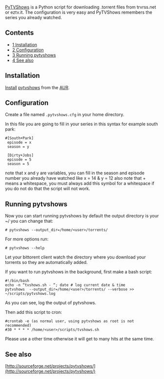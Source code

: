 [PyTVShows](https://sourceforge.net/projects/pytvshows/) is a Python script for downloading .torrent files from trvrss.net or eztv.it. The configuration is very easy and PyTVShows remembers the series you already watched.

## Contents

*   [1 Installation](#Installation)
*   [2 Configuration](#Configuration)
*   [3 Running pytvshows](#Running_pytvshows)
*   [4 See also](#See_also)

## Installation

[Install](/index.php/Install "Install") [pytvshows](https://aur.archlinux.org/packages/pytvshows/) from the [AUR](/index.php/AUR "AUR").

## Configuration

Create a file named `.pytvshows.cfg` in your home directory.

In this file you are going to fill in your series in this syntax for example south park:

```
#[South+Park]
 episode = x
 season = y

 [Dirty+Jobs]
 episode = 5
 season = 5

```

note that x and y are variables, you can fill in the season and episode number you already have watched like x = 14 & y = 12 also note that + means a whitespace, you must always add this symbol for a whitespace if you do not do that the script will not work.

## Running pytvshows

Now you can start running pytvshows by default the output directory is your ~/ you can change that:

```
# pytvshows --output_dir=/home/<user>/torrents/

```

For more options run:

```
# pytvshows --help

```

Let your bittorent client watch the directory where you download your torrents so they are automatically added.

If you want to run pytvshows in the background, first make a bash script:

```
#!/bin/bash
echo -n “tvshows.sh - “; date # log current date & time 
pytvshows  --output_dir=/home/<user>/torrents/ --verbose >> ~/scripts/pytvshows.log

```

As you can see, log the output of pytvshows.

Then add this script to cron:

```
#crontab -e (as normal user, using pytvshows as root is not recommended)
#30 * * * * /home/<user>/scripts/tvshows.sh 

```

Please use a other time otherwise it will get to many hits at the same time.

## See also

[http://sourceforge.net/projects/pytvshows/](http://sourceforge.net/projects/pytvshows/)